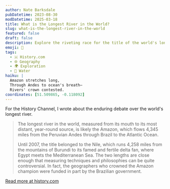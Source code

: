 ```yaml
---
author: Nate Barksdale
pubDatetime: 2023-08-30
modDatetime: 2025-03-18
title: What is the Longest River in the World?
slug: what-is-the-longest-river-in-the-world
featured: false
draft: false
description: Explore the riveting race for the title of the world's longest river, where the Amazon and Nile vie closely under the scrutiny of modern geography.
emoji: 🌊
tags:
  - 🇭 History.com
  - 🌐 Geography
  - 🌍 Exploration
  - 🌊 Water
haiku: |
  Amazon stretches long,  
  Through Andes to ocean's breath—  
  Rivers' crown contested.
coordinates: [51.509865, -0.118092]
---
```


For the History Channel, I wrote about the enduring debate over the world's longest river.

> The longest river in the world, measured from its mouth to its most distant, year-round source, is likely the Amazon, which flows 4,345 miles from the Peruvian Andes through Brazil to the Atlantic Ocean.
>
> Until 2007, the title belonged to the Nile, which runs 4,258 miles from the mountains of Burundi to its famed and fertile delta fan, where Egypt meets the Mediterranean Sea. The two lengths are close enough that measuring techniques and philosophies can be quite controversial. In fact, the geographers who crowned the Amazon champion were funded in part by the Brazilian government.

[Read more at history.com](https://www.history.com/news/what-is-the-longest-river-in-the-world)
